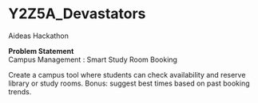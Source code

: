 # Y2Z5A_Devastators
Aideas Hackathon

**Problem Statement**<br>
Campus Management : Smart Study Room Booking

Create a campus tool where students can check availability and reserve library or study rooms. Bonus: suggest best times based on past booking trends.

